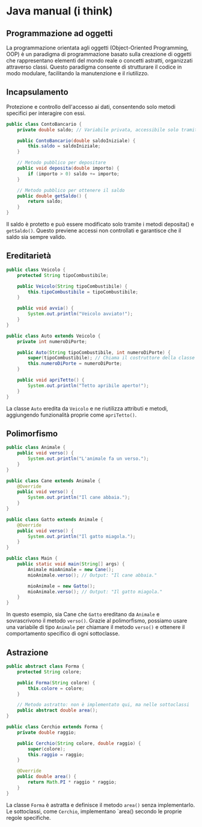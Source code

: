 # Java manual (i think)
## Programmazione ad oggetti

La programmazione orientata agli oggetti (Object-Oriented Programming, OOP) è un paradigma di programmazione basato sulla creazione di oggetti che rappresentano elementi del mondo reale o concetti astratti, organizzati attraverso classi. Questo paradigma consente di strutturare il codice in modo modulare, facilitando la manutenzione e il riutilizzo.

## Incapsulamento

Protezione e controllo dell'accesso ai dati, consentendo solo metodi specifici per interagire con essi.

```Java
public class ContoBancario {
    private double saldo; // Variabile privata, accessibile solo tramite metodi

    public ContoBancario(double saldoIniziale) {
        this.saldo = saldoIniziale;
    }

    // Metodo pubblico per depositare
    public void deposita(double importo) {
        if (importo > 0) saldo += importo;
    }

    // Metodo pubblico per ottenere il saldo
    public double getSaldo() {
        return saldo;
    }
}

```

Il saldo è protetto e può essere modificato solo tramite i metodi deposita() e `getSaldo()`. Questo previene accessi non controllati e garantisce che il saldo sia sempre valido.

## Ereditarietà

```java
public class Veicolo {
    protected String tipoCombustibile;

    public Veicolo(String tipoCombustibile) {
        this.tipoCombustibile = tipoCombustibile;
    }

    public void avvia() {
        System.out.println("Veicolo avviato!");
    }
}

public class Auto extends Veicolo {
    private int numeroDiPorte;

    public Auto(String tipoCombustibile, int numeroDiPorte) {
        super(tipoCombustibile); // Chiama il costruttore della classe base
        this.numeroDiPorte = numeroDiPorte;
    }

    public void apriTetto() {
        System.out.println("Tetto apribile aperto!");
    }
}
```

La classe `Auto` eredita da `Veicolo` e ne riutilizza attributi e metodi, aggiungendo funzionalità proprie come `apriTetto()`.

## Polimorfismo

```java
public class Animale {
    public void verso() {
        System.out.println("L'animale fa un verso.");
    }
}

public class Cane extends Animale {
    @Override
    public void verso() {
        System.out.println("Il cane abbaia.");
    }
}

public class Gatto extends Animale {
    @Override
    public void verso() {
        System.out.println("Il gatto miagola.");
    }
}

public class Main {
    public static void main(String[] args) {
        Animale mioAnimale = new Cane();
        mioAnimale.verso(); // Output: "Il cane abbaia."

        mioAnimale = new Gatto();
        mioAnimale.verso(); // Output: "Il gatto miagola."
    }
}
```

In questo esempio, sia Cane che `Gatto` ereditano da `Animale` e sovrascrivono il metodo `verso()`. Grazie al polimorfismo, possiamo usare una variabile di tipo `Animale` per chiamare il metodo `verso()` e ottenere il comportamento specifico di ogni sottoclasse.

## Astrazione

```java
public abstract class Forma {
    protected String colore;

    public Forma(String colore) {
        this.colore = colore;
    }

    // Metodo astratto: non è implementato qui, ma nelle sottoclassi
    public abstract double area();
}

public class Cerchio extends Forma {
    private double raggio;

    public Cerchio(String colore, double raggio) {
        super(colore);
        this.raggio = raggio;
    }

    @Override
    public double area() {
        return Math.PI * raggio * raggio;
    }
}
```

La classe `Forma` è astratta e definisce il metodo `area()` senza implementarlo. Le sottoclassi, come `Cerchio`, implementano `area() secondo le proprie regole specifiche.

